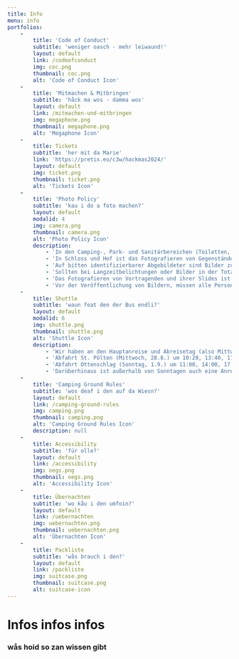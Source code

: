 ```yaml
---
title: Info
menu: info
portfolios:
    -
        title: 'Code of Conduct'
        subtitle: 'weniger oasch - mehr leiwaund!'
        layout: default
        link: /codeofconduct
        img: coc.png
        thumbnail: coc.png
        alt: 'Code of Conduct Icon'
    -
        title: 'Mitmachen & Mitbringen'
        subtitle: 'håck ma wos - damma wos'
        layout: default
        link: /mitmachen-und-mitbringen
        img: megaphone.png
        thumbnail: megaphone.png
        alt: 'Megaphone Icon'
    -
        title: Tickets
        subtitle: 'her mit da Marie'
        link: 'https://pretix.eu/c3w/hackmas2024/'
        layout: default
        img: ticket.png
        thumbnail: ticket.png
        alt: 'Tickets Icon'
    -
        title: 'Photo Policy'
        subtitle: 'kau i do a foto machen?'
        layout: default
        modalid: 4
        img: camera.png
        thumbnail: camera.png
        alt: 'Photo Policy Icon'
        description:
            - 'In den Camping-, Park- und Sanitärbereichen (Toiletten, Duschen) ist das fotografieren ohne vorheriges Einverständis der Fotografierten und der Besitzer*innen von Zelten, Caravans und Autos verboten.'
            - 'In Schloss und Hof ist das Fotografieren von Gegenständen, Langzeitbelichtungen oder Bilder in der Totalen, die vor allem den Charakter der Veranstaltung einfangen erlaubt. Wer Langzeitbelichtungen oder Bilder in der Totalen machen will, hat sich deutlich als Fotograf*in zu kennzeichnen (bspw. eine Warnweste).'
            - 'Auf bitten identifizierbarer Abgebildeter sind Bilder zu vernichten. Ungefragte Nah-, Portrait-, Gruppenaufnahmen oder Aufnahmen privater Bildschirme sind verboten.'
            - 'Sollten bei Langzeitbelichtungen oder Bilder in der Totalen deutliche Nah-, Portrait- oder Gruppenaufnahmen entstanden sein, ist von den Abgebildeten das Einverständis für die Weiterverwendung einzuhohlen.'
            - 'Das Fotografieren von Vortragenden und ihrer Slides ist erlaubt, sofern sie dem nicht zu Beginn des Vortrags widersprechen.'
            - 'Vor der Veröffentlichung von Bildern, müssen alle Personen, die nicht eingewilligt haben, unkenntlich gemacht werden.'
    -
        title: Shuttle
        subtitle: 'waun foat den der Bus endli?'
        layout: default
        modalid: 6
        img: shuttle.png
        thumbnail: shuttle.png
        alt: 'Shuttle Icon'
        description:
            - 'Wir haben an den Hauptanreise und Abreisetag (also Mittwoch und Sonntag) einen Shuttleservice mit einem Reisebus für euch eingerichtet.'
            - 'Abfahrt St. Pölten (Mittwoch, 28.8.) um 10:20, 13:40, 17:00, 20:20 und 23:20 Uhr.'
            - 'Abfahrt Ottenschlag (Sonntag, 1.9.) um 11:00, 14:00, 17:20 und 20:40 Uhr.'
            - 'Darüberhinaus ist außerhalb von Sonntagen auch eine Anreise öffentlich möglich. Ihr findet diese hier: https://fahrplan.oebb.at/webapp/ (Haltestelle: Ottenschlag b.Bad Traunstein) '
    -
        title: 'Camping Ground Rules'
        subtitle: 'wos deaf i den auf da Wiesn?'
        layout: default
        link: /camping-ground-rules
        img: camping.png
        thumbnail: camping.png
        alt: 'Camping Ground Rules Icon'
        description: null
    -
        title: Accessibility
        subtitle: 'für olle?'
        layout: default
        link: /accessibility
        img: oegs.png
        thumbnail: oegs.png
        alt: 'Accessibility Icon'
    -
        title: Übernachten
        subtitle: 'wo kåu i den umfoin?'
        layout: default
        link: /uebernachten
        img: uebernachten.png
        thumbnail: uebernachten.png
        alt: 'Übernachten Icon'
    -
        title: Packliste
        subtitle: 'wås brauch i den?'
        layout: default
        link: /packliste
        img: suitcase.png
        thumbnail: suitcase.png
        alt: suitcase-icon
---
```


# Infos infos infos
### wås hoid so zan wissen gibt
